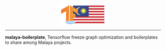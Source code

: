 <p align="center">
    <a href="#readme">
        <img alt="logo" width="30%" src="malaya-boilerplate.png">
    </a>
</p>

---

**malaya-boilerplate**, Tensorflow freeze graph optimization and boilerplates to share among Malaya projects.